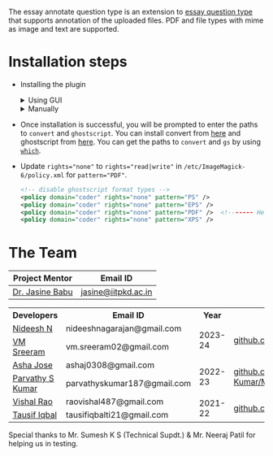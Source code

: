 The essay annotate question type is an extension to [essay question type](https://docs.moodle.org/404/en/Essay_question_type) that supports annotation of the uploaded files. PDF and file types with mime as image and text are supported.

# Installation steps
- Installing the plugin
  <details>
  <summary>Using GUI</summary>

  - Download the repository as a ZIP file by navigating to `Code` > `Local` > `Download ZIP` in the homepage of the repository, or using this [link](https://github.com/vmsreeram/essayannotate/archive/refs/heads/main.zip).
  - Login to Moodle as Admin
  - Navigate to `Site administration` > `Plugins` > `Install plugins`
  - Upload the ZIP file to `ZIP package` section.
  - Expand `Show more...`
  - Choose `Plugin type` as `Question type (qtype)`.
  - Rename the root directory to `essayannotate`.
  - Click on `Install plugin from ZIP file` and follow the prompted steps.
  </details>
  
  <details>
  <summary>Manually</summary>

  - Get the contents of the repo by either
    - Downloading the repository as a ZIP file by navigating to `Code` > `Local` > `Download ZIP` in the homepage of the repository, or using this [link](https://github.com/vmsreeram/essayannotate/archive/refs/heads/main.zip). Then unzip the repo, and rename the folder name to `essayannotate`.
    - Cloning this repo. Then rename the folder name to `essayannotate`.
  - Move this folder into the  `question/type` folder on your Moodle site, to create a new folder at `question/type/essayannotate`.
  - Login to Moodle as Admin 
  - Follow the prompted steps to install the plugin. If install/upgrade does not begin automatically, you can initiate it manually by navigating to the following link: `Administration` > `Site administration` > `Notifications`
  </details>

- Once installation is successful, you will be prompted to enter the paths to `convert` and `ghostscript`. You can install convert from [here](https://imagemagick.org/script/download.php) and ghostscript from [here](https://docs.bitnami.com/google/apps/resourcespace/configuration/install-ghostscript/). You can get the paths to `convert` and `gs` by using [`which`](https://en.wikipedia.org/wiki/Which_(command)).
- Update `rights="none"` to `rights="read|write"` in `/etc/ImageMagick-6/policy.xml` for `pattern="PDF"`.

  ```xml
  <!-- disable ghostscript format types -->
  <policy domain="coder" rights="none" pattern="PS" />
  <policy domain="coder" rights="none" pattern="EPS" />
  <policy domain="coder" rights="none" pattern="PDF" />  <!------- Here!! -->
  <policy domain="coder" rights="none" pattern="XPS" />
  ```
</details>

# The Team
| Project Mentor     |  Email ID              |
|--------------------|------------------------|
| [Dr. Jasine Babu](https://www.iitpkd.ac.in/people/jasine)    | jasine@iitpkd.ac.in    |

<table>
  <tr>
    <th>Developers</th>
    <th>Email ID</th>
    <th>Year</th>
    <th>Repo</th>
  </tr>
  <tr>
    <td><a href="https://www.linkedin.com/in/nideesh-n-22497a128/">Nideesh N</a></td>
    <td>nideeshnagarajan@gmail.com</td>
    <td rowspan=2>2023-24</td>
    <td rowspan=2><a href="https://github.com/vmsreeram/essayannotate">github.com/vmsreeram/essayannotate</a></td>
  </tr>
  <tr>
    <td><a href="https://www.linkedin.com/in/vm-sreeram/">VM Sreeram</a></td>
    <td>vm.sreeram02@gmail.com</td>
  </tr>
  <tr>
    <td><a href="https://www.linkedin.com/in/asha-jose-5b8031218/">Asha Jose</a></td>
    <td>ashaj0308@gmail.com</td>
    <td rowspan=2>2022-23</td>
    <td rowspan=2><a href="https://github.com/Parvathy-S-Kumar/Moodle_Quiz_PDF_Annotator">github.com/Parvathy-S-Kumar/Moodle_Quiz_PDF_Annotator</a></td>
  </tr>
  <tr>
    <td><a href="https://www.linkedin.com/in/parvathy-s-kumar-288aa01b2/">Parvathy S Kumar</a></td>
    <td>parvathyskumar187@gmail.com</td>
  </tr>
  <tr>
    <td><a href="https://www.linkedin.com/in/vishal-rao-910809190/">Vishal Rao</a></td>
    <td>raovishal487@gmail.com</td>
    <td rowspan=2>2021-22</td>
    <td rowspan=2><a href="https://github.com/TausifIqbal/moodle_quiz_annotator">github.com/TausifIqbal/moodle_quiz_annotator</a></td>
  </tr>
  <tr>
    <td><a href="https://www.linkedin.com/in/tausif-iqbal-ti/">Tausif Iqbal</a></td>
    <td>tausifiqbalti21@gmail.com</td>
  </tr>
</table>

Special thanks to Mr. Sumesh K S (Technical Supdt.) & Mr. Neeraj Patil for helping us in testing.

